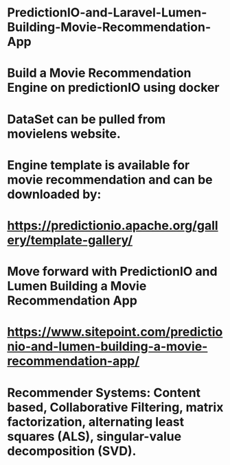 # PredictionIO-and-Laravel-Lumen-Building-Movie-Recommendation-App
# Build a Movie Recommendation Engine on predictionIO using docker
# DataSet can be pulled from movielens website.
# Engine template is available for movie recommendation and can be downloaded by:
# https://predictionio.apache.org/gallery/template-gallery/
# Move forward with PredictionIO and Lumen Building a Movie Recommendation App
# https://www.sitepoint.com/predictionio-and-lumen-building-a-movie-recommendation-app/
# Recommender Systems: Content based, Collaborative Filtering, matrix factorization, alternating least squares (ALS), singular-value      decomposition (SVD).

